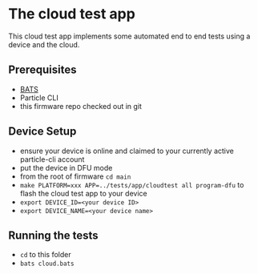# The cloud test app

This cloud test app implements some automated end to end tests using a device and the cloud. 

## Prerequisites

- [BATS](https://github.com/sstephenson/bats#installing-bats-from-source)
- Particle CLI 
- this firmware repo checked out in git

## Device Setup

- ensure your device is online and claimed to your currently active particle-cli account
- put the device in DFU mode
- from the root of firmware `cd main`
- `make PLATFORM=xxx APP=../tests/app/cloudtest all program-dfu` to flash the cloud test app to your device
- `export DEVICE_ID=<your device ID>`
- `export DEVICE_NAME=<your device name>`


## Running the tests
- `cd` to this folder
- `bats cloud.bats`

